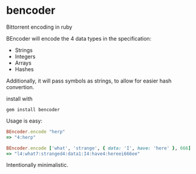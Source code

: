 bencoder
========

Bittorrent encoding in ruby

BEncoder will encode the 4 data types in the specification:

 - Strings
 - Integers
 - Arrays
 - Hashes

Additionally, it will pass symbols as strings, to allow for easier hash convertion.

install with

    gem install bencoder
    
Usage is easy:

```ruby
BEncoder.encode "herp"
=> "4:herp"

BEncoder.encode ['what', 'strange', { data: 'I', have: 'here' }, 666]
=> "l4:what7:stranged4:data1:I4:have4:hereei666ee"
```
Intentionally minimalistic.
